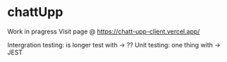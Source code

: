 # chattUpp

Work in pragress
Visit page @ https://chatt-upp-client.vercel.app/

Intergration testing: is longer test with -> ??
Unit testing: one thing with -> JEST
